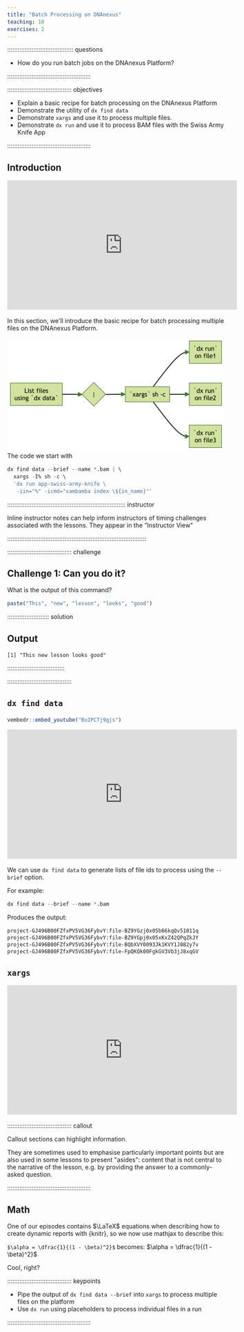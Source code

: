 ```yaml
---
title: "Batch Processing on DNAnexus"
teaching: 10
exercises: 2
---
```


:::::::::::::::::::::::::::::::::::::: questions 

- How do you run batch jobs on the DNAnexus Platform?

::::::::::::::::::::::::::::::::::::::::::::::::

::::::::::::::::::::::::::::::::::::: objectives

- Explain a basic recipe for batch processing on the DNAnexus Platform
- Demonstrate the utility of `dx find data`
- Demonstrate `xargs` and use it to process multiple files.
- Demonstrate `dx run` and use it to process BAM files with the Swiss Army Knife App

::::::::::::::::::::::::::::::::::::::::::::::::

## Introduction

<!--html_preserve--><div class="vembedr">
<div>
<iframe src="https://www.youtube.com/embed/MBFXgfzYCjw" width="533" height="300" frameborder="0" allowfullscreen="" data-external="1"></iframe>
</div>
</div><!--/html_preserve-->

In this section, we'll introduce the basic recipe for batch processing multiple files on the DNAnexus Platform.

![The basic recipe for Batch Processing](fig/mermaid-figure-6.png)
The code we start with


```r
dx find data --brief --name *.bam | \
  xargs -I% sh -c \ 
  'dx run app-swiss-army-knife \
   -iin="%" -icmd="sambamba index \${in_name}"'
```

:::::::::::::::::::::::::::::::::::::::::::::::::::::::::::::::::::: instructor

Inline instructor notes can help inform instructors of timing challenges
associated with the lessons. They appear in the "Instructor View"

::::::::::::::::::::::::::::::::::::::::::::::::::::::::::::::::::::::::::::::::

::::::::::::::::::::::::::::::::::::: challenge 

## Challenge 1: Can you do it?

What is the output of this command?

```r
paste("This", "new", "lesson", "looks", "good")
```

:::::::::::::::::::::::: solution 

## Output
 
```output
[1] "This new lesson looks good"
```

:::::::::::::::::::::::::::::::::

:::::::::::::::::::::::::::::::::::::

## `dx find data`


```r
vembedr::embed_youtube("BuIPCTj9gjs")
```

<!--html_preserve--><div class="vembedr">
<div>
<iframe src="https://www.youtube.com/embed/BuIPCTj9gjs" width="533" height="300" frameborder="0" allowfullscreen="" data-external="1"></iframe>
</div>
</div><!--/html_preserve-->

We can use `dx find data` to generate lists of file ids to process using the `--brief` option.

For example:


```r
dx find data --brief --name *.bam
```

Produces the output:

```
project-GJ496B00FZfxPV5VG36FybvY:file-BZ9YGzj0x05b66kqQv51011q
project-GJ496B00FZfxPV5VG36FybvY:file-BZ9YGpj0x05xKxZ42QPqZkJY
project-GJ496B00FZfxPV5VG36FybvY:file-BQbXVY0093Jk1KVY1J082y7v
project-GJ496B00FZfxPV5VG36FybvY:file-FpQKQk00FgkGV3Vb3jJ8xqGV
```

## `xargs`

<!--html_preserve--><div class="vembedr">
<div>
<iframe src="https://www.youtube.com/embed/KUHY21QCp04" width="533" height="300" frameborder="0" allowfullscreen="" data-external="1"></iframe>
</div>
</div><!--/html_preserve-->

::::::::::::::::::::::::::::::::::::: callout

Callout sections can highlight information.

They are sometimes used to emphasise particularly important points
but are also used in some lessons to present "asides": 
content that is not central to the narrative of the lesson,
e.g. by providing the answer to a commonly-asked question.

::::::::::::::::::::::::::::::::::::::::::::::::


## Math

One of our episodes contains $\LaTeX$ equations when describing how to create
dynamic reports with {knitr}, so we now use mathjax to describe this:

`$\alpha = \dfrac{1}{(1 - \beta)^2}$` becomes: $\alpha = \dfrac{1}{(1 - \beta)^2}$

Cool, right?

::::::::::::::::::::::::::::::::::::: keypoints 

- Pipe the output of `dx find data --brief` into `xargs` to process multiple files on the platform
- Use `dx run` using placeholders to process individual files in a run

::::::::::::::::::::::::::::::::::::::::::::::::

[r-markdown]: https://rmarkdown.rstudio.com/

